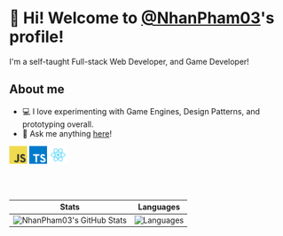 # 👋 Hi! Welcome to [@NhanPham03](https://github.com/NhanPham03)'s profile!

I'm a self-taught Full-stack Web Developer, and Game Developer!

## About me
- 💻 I love experimenting with Game Engines, Design Patterns, and prototyping overall.
- 💬 Ask me anything [here](https://github.com/NhanPham03/NhanPham03/issues)!

<div>
    <img src='https://github.com/github/explore/blob/main/topics/javascript/javascript.png?raw=true' height='32' width='32' />
    <img src='https://github.com/github/explore/blob/main/topics/typescript/typescript.png?raw=true' height='32' width='32' />
    <img src='https://github.com/github/explore/blob/main/topics/react/react.png?raw=true' height='32' width='32' />
</div>

<br><br>

| Stats | Languages |
| ------------- | ------------- |
| <img alt="NhanPham03's GitHub Stats" src='https://lostveil-stats.vercel.app/api?username=NhanPham03&theme=monokai&hide_title=true&show_icons=true&hide_border=true&include_all_commits=true' /> | <img alt='Languages' src='https://lostveil-stats.vercel.app/api/top-langs?username=NhanPham03&layout=compact&theme=monokai&hide_title=true&hide_border=true' /> |
